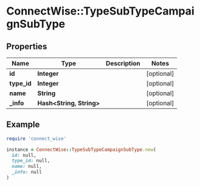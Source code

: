 # ConnectWise::TypeSubTypeCampaignSubType

## Properties

| Name | Type | Description | Notes |
| ---- | ---- | ----------- | ----- |
| **id** | **Integer** |  | [optional] |
| **type_id** | **Integer** |  | [optional] |
| **name** | **String** |  | [optional] |
| **_info** | **Hash&lt;String, String&gt;** |  | [optional] |

## Example

```ruby
require 'connect_wise'

instance = ConnectWise::TypeSubTypeCampaignSubType.new(
  id: null,
  type_id: null,
  name: null,
  _info: null
)
```

